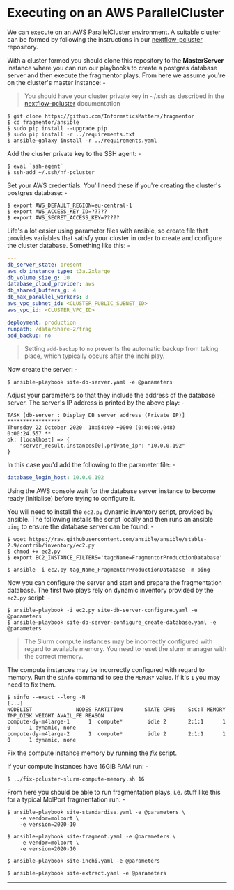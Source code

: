 # Executing on an AWS ParallelCluster

We can execute on an AWS ParallelCluster environment. A suitable cluster can be
formed by following the instructions in our [nextflow-pcluster] repository.

With a cluster formed you should clone this repository to the **MasterServer**
instance where you can run our playbooks to create a postgres database server
and then execute the fragmentor plays. From here we assume you're
on the cluster's master instance: -

>   You should have your cluster private key in ~/.ssh as described in the
    [nextflow-pcluster] documentation

    $ git clone https://github.com/InformaticsMatters/fragmentor
    $ cd fragmentor/ansible
    $ sudo pip install --upgrade pip
    $ sudo pip install -r ../requirements.txt
    $ ansible-galaxy install -r ../requirements.yaml

Add the cluster private key to the SSH agent: -

    $ eval `ssh-agent`
    $ ssh-add ~/.ssh/nf-pcluster
    
Set your AWS credentials. You'll need these if you're creating the cluster's
postgres database: -

    $ export AWS_DEFAULT_REGION=eu-central-1
    $ export AWS_ACCESS_KEY_ID=?????
    $ export AWS_SECRET_ACCESS_KEY=?????

Life's a lot easier using parameter files with ansible, so create file
that provides variables that satisfy your cluster in order to create
and configure the cluster database. Something like this: -

```yaml
---
db_server_state: present
aws_db_instance_type: t3a.2xlarge
db_volume_size_g: 10
database_cloud_provider: aws
db_shared_buffers_g: 4
db_max_parallel_workers: 8
aws_vpc_subnet_id: <CLUSTER_PUBLIC_SUBNET_ID>
aws_vpc_id: <CLUSTER_VPC_ID>

deployment: production
runpath: /data/share-2/frag
add_backup: no
```

>   Setting `add-backup` to `no` prevents the automatic backup
    from taking place, which typically occurs after the inchi play.

Now create the server: -

    $ ansible-playbook site-db-server.yaml -e @parameters 

Adjust your parameters so that they include the address of the database server.
The server's IP address is printed by the above play: -

    TASK [db-server : Display DB server address (Private IP)] *****************
    Thursday 22 October 2020  18:54:00 +0000 (0:00:00.048)       0:00:24.557 ** 
    ok: [localhost] => {
        "server_result.instances[0].private_ip": "10.0.0.192"
    }

In this case you'd add the following to the parameter file: -

```yaml
database_login_host: 10.0.0.192
```

Using the AWS console wait for the database server instance to become ready
(initialise) before trying to configure it.

You will need to install the `ec2.py` dynamic inventory
script, provided by ansible. The following installs the script locally
and then runs an ansible `ping` to ensure the database server can be found: -

    $ wget https://raw.githubusercontent.com/ansible/ansible/stable-2.9/contrib/inventory/ec2.py
    $ chmod +x ec2.py
    $ export EC2_INSTANCE_FILTERS='tag:Name=FragmentorProductionDatabase'

    $ ansible -i ec2.py tag_Name_FragmentorProductionDatabase -m ping

Now you can configure the server and start and prepare the
fragmentation database. The first two plays rely on dynamic inventory
provided by the `ec2.py` script: -

    $ ansible-playbook -i ec2.py site-db-server-configure.yaml -e @parameters
    $ ansible-playbook site-db-server-configure_create-database.yaml -e @parameters

>   The Slurm compute instances may be incorrectly configured with regard to
    available memory. You need to reset the slurm manager with the correct
    memory.

The compute instances may be incorrectly configured with regard to memory.
Run the `sinfo` command to see the `MEMORY` value. If it's `1` you may need
to fix them.

    $ sinfo --exact --long -N
    [...]
    NODELIST              NODES PARTITION       STATE CPUS    S:C:T MEMORY TMP_DISK WEIGHT AVAIL_FE REASON               
    compute-dy-m4large-1      1  compute*        idle 2       2:1:1      1        0      1 dynamic, none                 
    compute-dy-m4large-2      1  compute*        idle 2       2:1:1      1        0      1 dynamic, none    

Fix the compute instance memory by running the _fix_ script.

If your compute instances have 16GiB RAM run: -

    $ ../fix-pcluster-slurm-compute-memory.sh 16

From here you should be able to run fragmentation plays, i.e. stuff like this
for a typical MolPort fragmentation run: -

    $ ansible-playbook site-standardise.yaml -e @parameters \
        -e vendor=molport \
        -e version=2020-10 

    $ ansible-playbook site-fragment.yaml -e @parameters \
        -e vendor=molport \
        -e version=2020-10

    $ ansible-playbook site-inchi.yaml -e @parameters

    $ ansible-playbook site-extract.yaml -e @parameters

---

[nextflow-pcluster]: https://github.com/InformaticsMatters/nextflow-pcluster
